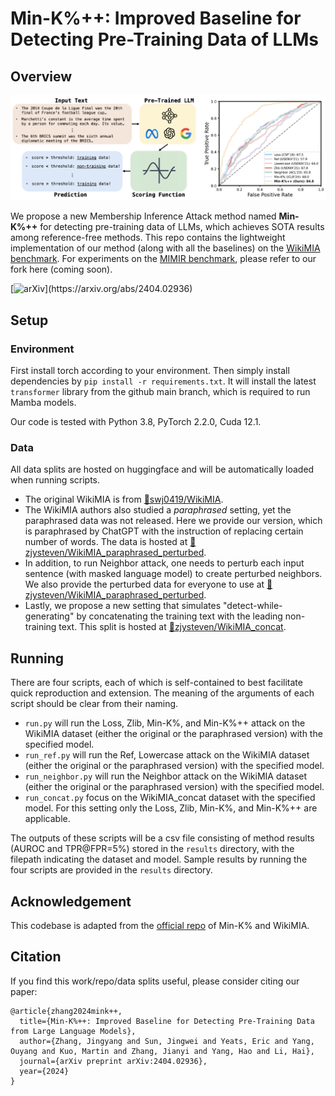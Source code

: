 # Min-K%++: Improved Baseline for Detecting Pre-Training Data of LLMs

## Overview

![teaser figure](images/teaser_w_results.png)

We propose a new Membership Inference Attack method named **Min-K%++** for detecting pre-training data of LLMs, which achieves SOTA results among reference-free methods. This repo contains the lightweight implementation of our method (along with all the baselines) on the [WikiMIA benchmark](https://huggingface.co/datasets/swj0419/WikiMIA). For experiments on the [MIMIR benchmark](https://github.com/iamgroot42/mimir), please refer to our fork here (coming soon).

[![arXiv](https://img.shields.io/badge/arXiv-2404.02936-b31b1b.svg?)](https://arxiv.org/abs/2404.02936)

## Setup
### Environment
First install torch according to your environment. Then simply install dependencies by `pip install -r requirements.txt`. It will install the latest `transformer` library from the github main branch, which is required to run Mamba models.

Our code is tested with Python 3.8, PyTorch 2.2.0, Cuda 12.1.

### Data
All data splits are hosted on huggingface and will be automatically loaded when running scripts.
- The original WikiMIA is from [🤗swj0419/WikiMIA](https://huggingface.co/datasets/swj0419/WikiMIA). 
- The WikiMIA authors also studied a *paraphrased* setting, yet the paraphrased data was not released. Here we provide our version, which is paraphrased by ChatGPT with the instruction of replacing certain number of words. The data is hosted at [🤗zjysteven/WikiMIA_paraphrased_perturbed](https://huggingface.co/datasets/zjysteven/WikiMIA_paraphrased_perturbed).
- In addition, to run Neighbor attack, one needs to perturb each input sentence (with masked language model) to create perturbed neighbors. We also provide the perturbed data for everyone to use at [🤗zjysteven/WikiMIA_paraphrased_perturbed](https://huggingface.co/datasets/zjysteven/WikiMIA_paraphrased_perturbed).
- Lastly, we propose a new setting that simulates "detect-while-generating" by concatenating the training text with the leading non-training text. This split is hosted at [🤗zjysteven/WikiMIA_concat](https://huggingface.co/datasets/zjysteven/WikiMIA_concat).

## Running
There are four scripts, each of which is self-contained to best facilitate quick reproduction and extension. The meaning of the arguments of each script should be clear from their naming.

- `run.py` will run the Loss, Zlib, Min-K%, and Min-K%++ attack on the WikiMIA dataset (either the original or the paraphrased version) with the specified model.
- `run_ref.py` will run the Ref, Lowercase attack on the WikiMIA dataset (either the original or the paraphrased version) with the specified model.
- `run_neighbor.py` will run the Neighbor attack on the WikiMIA dataset (either the original or the paraphrased version) with the specified model.
- `run_concat.py` focus on the WikiMIA_concat dataset with the specified model. For this setting only the Loss, Zlib, Min-K%, and Min-K%++ are applicable.

The outputs of these scripts will be a csv file consisting of method results (AUROC and TPR@FPR=5%) stored in the `results` directory, with the filepath indicating the dataset and model. Sample results by running the four scripts are provided in the `results` directory.

## Acknowledgement
This codebase is adapted from the [official repo](https://github.com/swj0419/detect-pretrain-code) of Min-K% and WikiMIA.

## Citation
If you find this work/repo/data splits useful, please consider citing our paper:
```
@article{zhang2024mink++,
  title={Min-K%++: Improved Baseline for Detecting Pre-Training Data from Large Language Models},
  author={Zhang, Jingyang and Sun, Jingwei and Yeats, Eric and Yang, Ouyang and Kuo, Martin and Zhang, Jianyi and Yang, Hao and Li, Hai},
  journal={arXiv preprint arXiv:2404.02936},
  year={2024}
}
```
